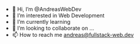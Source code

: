 - 👋 Hi, I’m @AndreasWebDev
- 👀 I’m interested in Web Development
- 🌱 I’m currently learning
- 💞️ I’m looking to collaborate on ...
- 📫 How to reach me andreas@fullstack-web.dev

<!---
AndreasWebDev/AndreasWebDev is a ✨ special ✨ repository because its `README.md` (this file) appears on your GitHub profile.
You can click the Preview link to take a look at your changes.
--->
